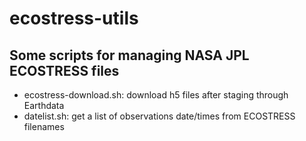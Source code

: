 # ecostress-utils
Some scripts for managing NASA JPL ECOSTRESS files
---
* ecostress-download.sh: download h5 files after staging through Earthdata
* datelist.sh: get a list of observations date/times from ECOSTRESS filenames
